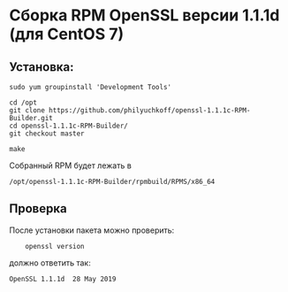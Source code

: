 # Сборка RPM OpenSSL версии 1.1.1d (для CentOS 7)


## Установка:

    sudo yum groupinstall 'Development Tools'

    cd /opt
    git clone https://github.com/philyuchkoff/openssl-1.1.1c-RPM-Builder.git
    cd openssl-1.1.1c-RPM-Builder/
    git checkout master

    make
    
Собранный RPM будет лежать в 

    /opt/openssl-1.1.1c-RPM-Builder/rpmbuild/RPMS/x86_64
    
## Проверка

После установки пакета можно проверить:

        openssl version
    
должно ответить так:

    OpenSSL 1.1.1d  28 May 2019
